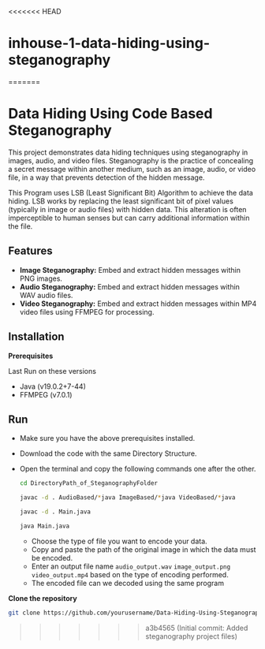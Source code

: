 <<<<<<< HEAD
# inhouse-1-data-hiding-using-steganography
=======
# Data Hiding Using Code Based Steganography

This project demonstrates data hiding techniques using steganography in images, audio, and video files. Steganography is the practice of concealing a secret message within another medium, such as an image, audio, or video file, in a way that prevents detection of the hidden message.

This Program uses LSB (Least Significant Bit) Algorithm to achieve the data hiding. LSB works by replacing the least significant bit of pixel values (typically in image or audio files) with hidden data. This alteration is often imperceptible to human senses but can carry additional information within the file.

## Features 
* **Image Steganography:** Embed and extract hidden messages within PNG images.
* **Audio Steganography:** Embed and extract hidden messages within WAV audio files.
* **Video Steganography:** Embed and extract hidden messages within MP4 video files using FFMPEG for processing.

## Installation

**Prerequisites**

Last Run on these versions

* Java (v19.0.2+7-44)
* FFMPEG (v7.0.1)

## Run

* Make sure you have the above prerequisites installed.
* Download the code with the same Directory Structure.
* Open the terminal and copy the following commands one after the other.

  ```bash
  cd DirectoryPath_of_SteganographyFolder
  ```

  ```bash
  javac -d . AudioBased/*java ImageBased/*java VideoBased/*java
  ```

  ```bash
  javac -d . Main.java
  ```

  ```bash
  java Main.java
  ```
  
  * Choose the type of file you want to encode your data.
  * Copy and paste the path of the original image in which the data must be encoded.
  * Enter an output file name `audio_output.wav` `image_output.png` `video_output.mp4` based on the type of encoding performed.
  * The encoded file can we decoded using the same program

**Clone the repository**
```bash
git clone https://github.com/yourusername/Data-Hiding-Using-Steganography.git
```

>>>>>>> a3b4565 (Initial commit: Added steganography project files)
